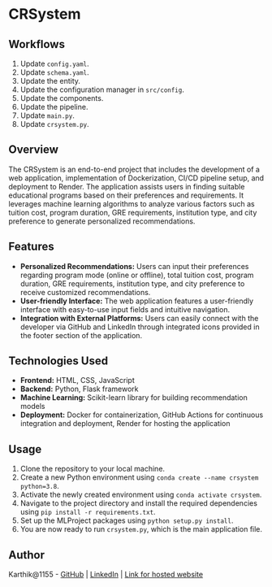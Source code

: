 # CRSystem

## Workflows

1. Update `config.yaml`.
2. Update `schema.yaml`.
3. Update the entity.
4. Update the configuration manager in `src/config`.
5. Update the components.
6. Update the pipeline.
7. Update `main.py`.
8. Update `crsystem.py`.

## Overview

The CRSystem is an end-to-end project that includes the development of a web application, implementation of Dockerization, CI/CD pipeline setup, and deployment to Render. The application assists users in finding suitable educational programs based on their preferences and requirements. It leverages machine learning algorithms to analyze various factors such as tuition cost, program duration, GRE requirements, institution type, and city preference to generate personalized recommendations.

## Features

- **Personalized Recommendations:** Users can input their preferences regarding program mode (online or offline), total tuition cost, program duration, GRE requirements, institution type, and city preference to receive customized recommendations.
- **User-friendly Interface:** The web application features a user-friendly interface with easy-to-use input fields and intuitive navigation.
- **Integration with External Platforms:** Users can easily connect with the developer via GitHub and LinkedIn through integrated icons provided in the footer section of the application.

## Technologies Used

- **Frontend:** HTML, CSS, JavaScript
- **Backend:** Python, Flask framework
- **Machine Learning:** Scikit-learn library for building recommendation models
- **Deployment:** Docker for containerization, GitHub Actions for continuous integration and deployment, Render for hosting the application

## Usage

1. Clone the repository to your local machine.
2. Create a new Python environment using `conda create --name crsystem python=3.8`.
3. Activate the newly created environment using `conda activate crsystem`.
4. Navigate to the project directory and install the required dependencies using `pip install -r requirements.txt`.
5. Set up the MLProject packages using `python setup.py install`.
6. You are now ready to run `crsystem.py`, which is the main application file.

## Author

Karthik@1155 - [GitHub](https://github.com/Karthik110505) | [LinkedIn](https://www.linkedin.com/in/barrenkala-veera-venkata-karthik-b58b9a285) | [Link for 
hosted website](https://crsystem.onrender.com)
